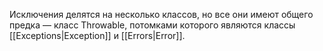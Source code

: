 Исключения делятся на несколько классов, но все они имеют общего предка — класс Throwable, потомками которого являются классы [[Exceptions|Exception]] и [[Errors|Error]].
